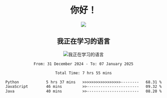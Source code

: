 <div align="center">
<h1>你好！</h1>
  
<a href="https://github.com/ikun0014">
    <img align="center" src="https://github-readme-stats-sigma-five.vercel.app/api?username=ikun0014&include_all_commits=true&show_icons=true&count_private=true&locale=cn&bg_color=0,EC6C6C,FFD479,FFFC79,73FA79,73FDFF,D783FF" />
  </a>
</div>

<div align="center">
<h2>我正在学习的语言</h2>
  
![我正在学习的语言](https://skillicons.dev/icons?i=python,nodejs,vue,html)

</div>

<div align="center">
<!--START_SECTION:waka-->

```txt
From: 31 December 2024 - To: 07 January 2025

Total Time: 7 hrs 55 mins

Python            5 hrs 37 mins   >>>>>>>>>>>>>>>>>--------   68.31 %
JavaScript        46 mins         >>-----------------------   09.32 %
Java              40 mins         >>-----------------------   08.20 %
```

<!--END_SECTION:waka-->

</div>
